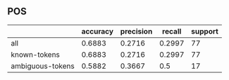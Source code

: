
## POS

|                  | accuracy | precision | recall | support |
|------------------|----------|-----------|--------|---------|
| all              | 0.6883   | 0.2716    | 0.2997 | 77      |
| known-tokens     | 0.6883   | 0.2716    | 0.2997 | 77      |
| ambiguous-tokens | 0.5882   | 0.3667    | 0.5    | 17      |

